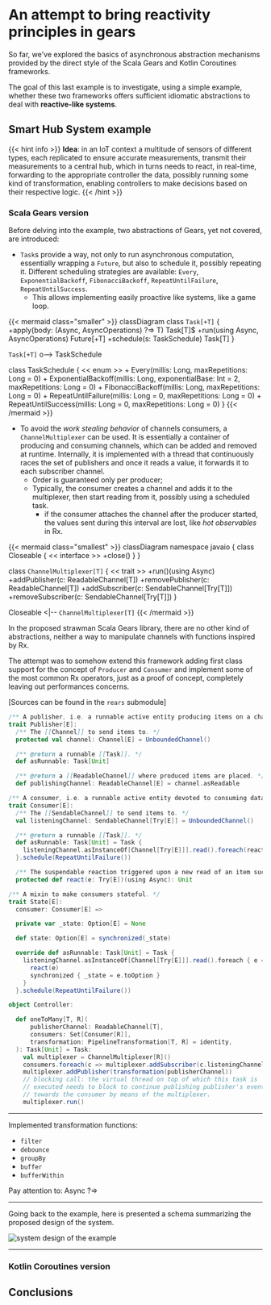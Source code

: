 # An attempt to bring reactivity principles in gears

So far, we've explored the basics of asynchronous abstraction mechanisms provided by the direct style of the Scala Gears and Kotlin Coroutines frameworks.

The goal of this last example is to investigate, using a simple example, whether these two frameworks offers sufficient idiomatic abstractions to deal with **reactive-like systems**.

## Smart Hub System example

{{< hint info >}}
**Idea**: in an IoT context a multitude of sensors of different types, each replicated to ensure accurate measurements, transmit their measurements to a central hub, which in turns needs to react, in real-time, forwarding to the appropriate controller the data, possibly running some kind of transformation, enabling controllers to make decisions based on their respective logic.
{{< /hint >}}

### Scala Gears version

Before delving into the example, two abstractions of Gears, yet not covered, are introduced:

- `Task`s provide a way, not only to run asynchronous computation, essentially wrapping a `Future`, but also to schedule it, possibly repeating it. Different scheduling strategies are available: `Every`, `ExponentialBackoff`, `FibonacciBackoff`, `RepeatUntilFailure`, `RepeatUntilSuccess`.
  - This allows implementing easily proactive like systems, like a game loop.

{{< mermaid class="smaller" >}}
classDiagram
  class `Task[+T]` {
    +apply(body: (Async, AsyncOperations) ?=> T) Task[T]$
    +run(using Async, AsyncOperations) Future[+T]
    +schedule(s: TaskSchedule) Task[T]
  }

  `Task[+T]` o--> TaskSchedule

  class TaskSchedule {
    << enum >>
    + Every(millis: Long, maxRepetitions: Long = 0)
    + ExponentialBackoff(millis: Long, exponentialBase: Int = 2, maxRepetitions: Long = 0)
    + FibonacciBackoff(millis: Long, maxRepetitions: Long = 0)
    + RepeatUntilFailure(millis: Long = 0, maxRepetitions: Long = 0)
    + RepeatUntilSuccess(millis: Long = 0, maxRepetitions: Long = 0)
  }
{{< /mermaid >}}

- To avoid the _work stealing behavior_ of channels consumers, a `ChannelMultiplexer` can be used. It is essentially a container of producing and consuming channels, which can be added and removed at runtime. Internally, it is implemented with a thread that continuously races the set of publishers and once it reads a value, it forwards it to each subscriber channel.
  - Order is guaranteed only per producer;
  - Typically, the consumer creates a channel and adds it to the multiplexer, then start reading from it, possibly using a scheduled task.
    - if the consumer attaches the channel after the producer started, the values sent during this interval are lost, like _hot observables_ in Rx.

{{< mermaid class="smallest" >}}
classDiagram
  namespace javaio {
    class Closeable {
      << interface >>
      +close()
    }
  }

  class `ChannelMultiplexer[T]` {
    << trait >>
    +run()(using Async)
    +addPublisher(c: ReadableChannel[T])
    +removePublisher(c: ReadableChannel[T])
    +addSubscriber(c: SendableChannel[Try[T]])
    +removeSubscriber(c: SendableChannel[Try[T]])
  }

  Closeable <|-- `ChannelMultiplexer[T]`
{{< /mermaid >}}

In the proposed strawman Scala Gears library, there are no other kind of abstractions, neither a way to manipulate channels with functions inspired by Rx.

The attempt was to somehow extend this framework adding first class support for the concept of `Producer` and `Consumer` and implement some of the most common Rx operators, just as a proof of concept, completely leaving out performances concerns.

[Sources can be found in the `rears` submodule]

```scala
/** A publisher, i.e. a runnable active entity producing items on a channel. */
trait Publisher[E]:
  /** The [[Channel]] to send items to. */
  protected val channel: Channel[E] = UnboundedChannel()

  /** @return a runnable [[Task]]. */
  def asRunnable: Task[Unit]

  /** @return a [[ReadableChannel]] where produced items are placed. */
  def publishingChannel: ReadableChannel[E] = channel.asReadable

/** A consumer, i.e. a runnable active entity devoted to consuming data from a channel. */
trait Consumer[E]:
  /** The [[SendableChannel]] to send items to. */
  val listeningChannel: SendableChannel[Try[E]] = UnboundedChannel()

  /** @return a runnable [[Task]]. */
  def asRunnable: Task[Unit] = Task {
    listeningChannel.asInstanceOf[Channel[Try[E]]].read().foreach(react)
  }.schedule(RepeatUntilFailure())

  /** The suspendable reaction triggered upon a new read of an item succeeds. */
  protected def react(e: Try[E])(using Async): Unit

/** A mixin to make consumers stateful. */
trait State[E]:
  consumer: Consumer[E] =>

  private var _state: Option[E] = None

  def state: Option[E] = synchronized(_state)

  override def asRunnable: Task[Unit] = Task {
    listeningChannel.asInstanceOf[Channel[Try[E]]].read().foreach { e =>
      react(e)
      synchronized { _state = e.toOption }
    }
  }.schedule(RepeatUntilFailure())
```

```scala
object Controller:

  def oneToMany[T, R](
      publisherChannel: ReadableChannel[T],
      consumers: Set[Consumer[R]],
      transformation: PipelineTransformation[T, R] = identity,
  ): Task[Unit] = Task:
    val multiplexer = ChannelMultiplexer[R]()
    consumers.foreach(c => multiplexer.addSubscriber(c.listeningChannel))
    multiplexer.addPublisher(transformation(publisherChannel))
    // blocking call: the virtual thread on top of which this task is 
    // executed needs to block to continue publishing publisher's events 
    // towards the consumer by means of the multiplexer.
    multiplexer.run()
```

---

Implemented transformation functions:

- `filter`
- `debounce`
- `groupBy`
- `buffer`
- `bufferWithin`

Pay attention to: Async ?=>

---

Going back to the example, here is presented a schema summarizing the proposed design of the system.

![system design of the example](../../res/img/rears.svg)

---

### Kotlin Coroutines version

## Conclusions
